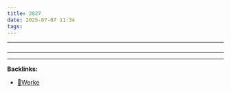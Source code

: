 ```yaml
---
title: 2027
date: 2025-07-07 11:34
tags: 
---
```


----

### 






----

----
**Backlinks:**
- [📁Werke](/📁Werke)
